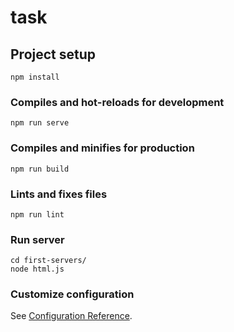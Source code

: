 # task

## Project setup
```
npm install
```

### Compiles and hot-reloads for development
```
npm run serve
```

### Compiles and minifies for production
```
npm run build
```

### Lints and fixes files
```
npm run lint
```

### Run server
```
cd first-servers/
node html.js
```

### Customize configuration
See [Configuration Reference](https://cli.vuejs.org/config/).
